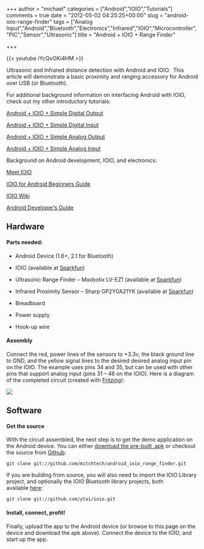 +++
author = "michael"
categories = ["Android","IOIO","Tutorials"]
comments = true
date = "2012-05-02 04:25:25+00:00"
slug = "android-ioio-range-finder"
tags = ["Analog Input","Android","Bluetooth","Electronics","Infrared","IOIO","Microcontroller","PIC","Sensor","Ultrasonic"]
title = "Android + IOIO + Range Finder"

+++

{{< youtube iYcQvOKi4HM >}}

Ultrasonic and Infrared distance detection with Android and IOIO.  This article will demonstrate a basic proximity and ranging accessory for Android over USB (or Bluetooth).

For additional background information on interfacing Android with IOIO, check out my other introductory tutorials:

[Android + IOIO + Simple Digital Output](http://mitchtech.net/android-ioio-simple-digital-output/)

[Android + IOIO + Simple Digital Input](http://mitchtech.net/android-ioio-simple-digital-input/)

[Android + IOIO + Simple Analog Output](http://mitchtech.net/android-ioio-simple-analog-output/)

[Android + IOIO + Simple Analog Input](http://mitchtech.net/android-ioio-simple-analog-input/)

Background on Android development, IOIO, and electronics:

[Meet IOIO](http://ytai-mer.blogspot.com/2011/04/meet-ioio-io-for-android.html)

[IOIO for Android Beginners Guide](http://www.sparkfun.com/tutorials/280)

[IOIO Wiki](https://github.com/ytai/ioio/wiki)

[Android Developer’s Guide](http://developer.android.com/guide/index.html)

## Hardware

#### Parts needed:

  * Android Device (1.6+, 2.1 for Bluetooth)

  * IOIO (available at [Sparkfun](http://www.sparkfun.com/products/10748))

  * Ultrasonic Range Finder – Maxbotix LV-EZ1 (available at [Sparkfun](http://www.sparkfun.com/products/10748))

  * Infrared Proximity Sensor – Sharp GP2Y0A21YK (available at [Sparkfun](http://www.sparkfun.com/products/242))

  * Breadboard

  * Power supply

  * Hook-up wire

#### Assembly

Connect the red, power lines of the sensors to +3.3v, the black ground line to GND, and the yellow signal lines to the desired desired analog input pin on the IOIO. The example uses pins 34 and 35, but can be used with other pins that support analog input (pins 31 – 46 on the IOIO). Here is a diagram of the completed circuit (created with [Fritzing](http://fritzing.org/)):

[![](http://mitchtech.net/wp-content/uploads/2012/05/ioio_range_finder.png)](http://mitchtech.net/wp-content/uploads/2012/05/ioio_range_finder.png)

## Software

#### Get the source

With the circuit assembled, the next step is to get the demo application on the Android device. You can either [download the pre-built .apk](http://mitch-tech.appspot.com/ioio/IOIORangeFinder.apk) or checkout the source from [Github](https://github.com/mitchtech/android_ioio_range_finder):

```
git clone git://github.com/mitchtech/android_ioio_range_finder.git
```

If you are building from source, you will also need to import the IOIO Library project, and optionally the IOIO Bluetooth library projects, both available [here](https://github.com/ytai/ioio):

```
git clone git://github.com/ytai/ioio.git
```

#### Install, connect, profit!

Finally, upload the app to the Android device (or browse to this page on the device and download the apk above). Connect the device to the IOIO, and start up the app.

